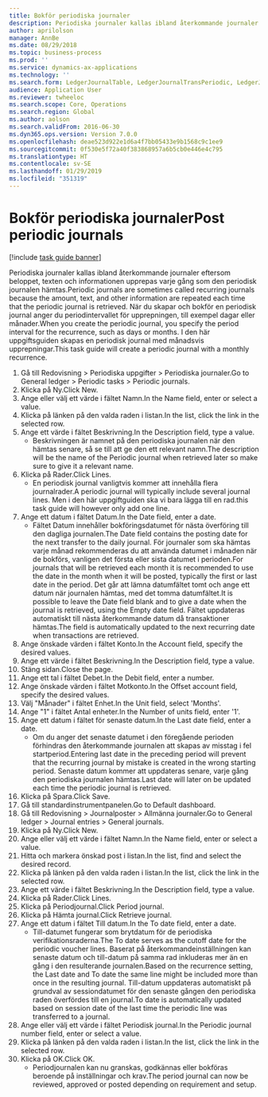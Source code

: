 ```yaml
---
title: Bokför periodiska journaler
description: Periodiska journaler kallas ibland återkommande journaler eftersom beloppet, texten och informationen upprepas varje gång som den periodisk journalen hämtas.
author: aprilolson
manager: AnnBe
ms.date: 08/29/2018
ms.topic: business-process
ms.prod: ''
ms.service: dynamics-ax-applications
ms.technology: ''
ms.search.form: LedgerJournalTable, LedgerJournalTransPeriodic, LedgerJournalTransDaily
audience: Application User
ms.reviewer: twheeloc
ms.search.scope: Core, Operations
ms.search.region: Global
ms.author: aolson
ms.search.validFrom: 2016-06-30
ms.dyn365.ops.version: Version 7.0.0
ms.openlocfilehash: deae523d922e1d6a4f7bb05433e9b1568c9c1ee9
ms.sourcegitcommit: 0f530e5f72a40f383868957a6b5cb0e446e4c795
ms.translationtype: HT
ms.contentlocale: sv-SE
ms.lasthandoff: 01/29/2019
ms.locfileid: "351319"
---
```

# <a name="post-periodic-journals"></a><span data-ttu-id="38975-103">Bokför periodiska journaler</span><span class="sxs-lookup"><span data-stu-id="38975-103">Post periodic journals</span></span>

[!include [task guide banner](../../includes/task-guide-banner.md)]

<span data-ttu-id="38975-104">Periodiska journaler kallas ibland återkommande journaler eftersom beloppet, texten och informationen upprepas varje gång som den periodisk journalen hämtas.</span><span class="sxs-lookup"><span data-stu-id="38975-104">Periodic journals are sometimes called recurring journals because the amount, text, and other information are repeated each time that the periodic journal is retrieved.</span></span> <span data-ttu-id="38975-105">När du skapar och bokför en periodisk journal anger du periodintervallet för upprepningen, till exempel dagar eller månader.</span><span class="sxs-lookup"><span data-stu-id="38975-105">When you create the periodic journal, you specify the period interval for the recurrence, such as days or months.</span></span> <span data-ttu-id="38975-106">I den här uppgiftsguiden skapas en periodisk journal med månadsvis upprepningar.</span><span class="sxs-lookup"><span data-stu-id="38975-106">This task guide will create a periodic journal with a monthly recurrence.</span></span>



1. <span data-ttu-id="38975-107">Gå till Redovisning > Periodiska uppgifter > Periodiska journaler.</span><span class="sxs-lookup"><span data-stu-id="38975-107">Go to General ledger > Periodic tasks > Periodic journals.</span></span>
2. <span data-ttu-id="38975-108">Klicka på Ny.</span><span class="sxs-lookup"><span data-stu-id="38975-108">Click New.</span></span>
3. <span data-ttu-id="38975-109">Ange eller välj ett värde i fältet Namn.</span><span class="sxs-lookup"><span data-stu-id="38975-109">In the Name field, enter or select a value.</span></span>
4. <span data-ttu-id="38975-110">Klicka på länken på den valda raden i listan.</span><span class="sxs-lookup"><span data-stu-id="38975-110">In the list, click the link in the selected row.</span></span>
5. <span data-ttu-id="38975-111">Ange ett värde i fältet Beskrivning.</span><span class="sxs-lookup"><span data-stu-id="38975-111">In the Description field, type a value.</span></span>
    * <span data-ttu-id="38975-112">Beskrivningen är namnet på den periodiska journalen när den hämtas senare, så se till att ge den ett relevant namn.</span><span class="sxs-lookup"><span data-stu-id="38975-112">The description will be the name of the Periodic journal when retrieved later so make sure to give it a relevant name.</span></span>  
6. <span data-ttu-id="38975-113">Klicka på Rader.</span><span class="sxs-lookup"><span data-stu-id="38975-113">Click Lines.</span></span>
    * <span data-ttu-id="38975-114">En periodisk journal vanligtvis kommer att innehålla flera journalrader.</span><span class="sxs-lookup"><span data-stu-id="38975-114">A periodic journal will typically include several journal lines.</span></span> <span data-ttu-id="38975-115">Men i den här uppgiftguiden ska vi bara lägga till en rad.</span><span class="sxs-lookup"><span data-stu-id="38975-115">this task guide will however only add one line.</span></span>  
7. <span data-ttu-id="38975-116">Ange ett datum i fältet Datum.</span><span class="sxs-lookup"><span data-stu-id="38975-116">In the Date field, enter a date.</span></span>
    * <span data-ttu-id="38975-117">Fältet Datum innehåller bokföringsdatumet för nästa överföring till den dagliga journalen.</span><span class="sxs-lookup"><span data-stu-id="38975-117">The Date field contains the posting date for the next transfer to the daily journal.</span></span> <span data-ttu-id="38975-118">För journaler som ska hämtas varje månad rekommenderas du att använda datumet i månaden när de bokförs, vanligen det första eller sista datumet i perioden.</span><span class="sxs-lookup"><span data-stu-id="38975-118">For journals that will be retrieved each month it is recommended to use the date in the month when it will be posted, typically the first or last date in the period.</span></span> <span data-ttu-id="38975-119">Det går att lämna datumfältet tomt och ange ett datum när journalen hämtas, med det tomma datumfältet.</span><span class="sxs-lookup"><span data-stu-id="38975-119">It is possible to leave the Date field blank and to give a date when the journal is retrieved, using the Empty date field.</span></span>    <span data-ttu-id="38975-120">Fältet uppdateras automatiskt till nästa återkommande datum då transaktioner hämtas.</span><span class="sxs-lookup"><span data-stu-id="38975-120">The field is automatically updated to the next recurring date when transactions are retrieved.</span></span>  
8. <span data-ttu-id="38975-121">Ange önskade värden i fältet Konto.</span><span class="sxs-lookup"><span data-stu-id="38975-121">In the Account field, specify the desired values.</span></span>
9. <span data-ttu-id="38975-122">Ange ett värde i fältet Beskrivning.</span><span class="sxs-lookup"><span data-stu-id="38975-122">In the Description field, type a value.</span></span>
10. <span data-ttu-id="38975-123">Stäng sidan.</span><span class="sxs-lookup"><span data-stu-id="38975-123">Close the page.</span></span>
11. <span data-ttu-id="38975-124">Ange ett tal i fältet Debet.</span><span class="sxs-lookup"><span data-stu-id="38975-124">In the Debit field, enter a number.</span></span>
12. <span data-ttu-id="38975-125">Ange önskade värden i fältet Motkonto.</span><span class="sxs-lookup"><span data-stu-id="38975-125">In the Offset account field, specify the desired values.</span></span>
13. <span data-ttu-id="38975-126">Välj "Månader" i fältet Enhet.</span><span class="sxs-lookup"><span data-stu-id="38975-126">In the Unit field, select 'Months'.</span></span>
14. <span data-ttu-id="38975-127">Ange "1" i fältet Antal enheter.</span><span class="sxs-lookup"><span data-stu-id="38975-127">In the Number of units field, enter '1'.</span></span>
15. <span data-ttu-id="38975-128">Ange ett datum i fältet för senaste datum.</span><span class="sxs-lookup"><span data-stu-id="38975-128">In the Last date field, enter a date.</span></span>
    * <span data-ttu-id="38975-129">Om du anger det senaste datumet i den föregående perioden förhindras den återkommande journalen att skapas av misstag i fel startperiod.</span><span class="sxs-lookup"><span data-stu-id="38975-129">Entering last date in the preceding period will prevent that the recurring journal by mistake is created in the wrong starting period.</span></span> <span data-ttu-id="38975-130">Senaste datum kommer att uppdateras senare, varje gång den periodiska journalen hämtas.</span><span class="sxs-lookup"><span data-stu-id="38975-130">Last date will later on be updated each time the periodic journal is retrieved.</span></span>  
16. <span data-ttu-id="38975-131">Klicka på Spara.</span><span class="sxs-lookup"><span data-stu-id="38975-131">Click Save.</span></span>
17. <span data-ttu-id="38975-132">Gå till standardinstrumentpanelen.</span><span class="sxs-lookup"><span data-stu-id="38975-132">Go to Default dashboard.</span></span>
18. <span data-ttu-id="38975-133">Gå till Redovisning > Journalposter > Allmänna journaler.</span><span class="sxs-lookup"><span data-stu-id="38975-133">Go to General ledger > Journal entries > General journals.</span></span>
19. <span data-ttu-id="38975-134">Klicka på Ny.</span><span class="sxs-lookup"><span data-stu-id="38975-134">Click New.</span></span>
20. <span data-ttu-id="38975-135">Ange eller välj ett värde i fältet Namn.</span><span class="sxs-lookup"><span data-stu-id="38975-135">In the Name field, enter or select a value.</span></span>
21. <span data-ttu-id="38975-136">Hitta och markera önskad post i listan.</span><span class="sxs-lookup"><span data-stu-id="38975-136">In the list, find and select the desired record.</span></span>
22. <span data-ttu-id="38975-137">Klicka på länken på den valda raden i listan.</span><span class="sxs-lookup"><span data-stu-id="38975-137">In the list, click the link in the selected row.</span></span>
23. <span data-ttu-id="38975-138">Ange ett värde i fältet Beskrivning.</span><span class="sxs-lookup"><span data-stu-id="38975-138">In the Description field, type a value.</span></span>
24. <span data-ttu-id="38975-139">Klicka på Rader.</span><span class="sxs-lookup"><span data-stu-id="38975-139">Click Lines.</span></span>
25. <span data-ttu-id="38975-140">Klicka på Periodjournal.</span><span class="sxs-lookup"><span data-stu-id="38975-140">Click Period journal.</span></span>
26. <span data-ttu-id="38975-141">Klicka på Hämta journal.</span><span class="sxs-lookup"><span data-stu-id="38975-141">Click Retrieve journal.</span></span>
27. <span data-ttu-id="38975-142">Ange ett datum i fältet Till datum.</span><span class="sxs-lookup"><span data-stu-id="38975-142">In the To date field, enter a date.</span></span>
    * <span data-ttu-id="38975-143">Till-datumet fungerar som brytdatum för de periodiska verifikationsraderna.</span><span class="sxs-lookup"><span data-stu-id="38975-143">The To date serves as the cutoff date for the periodic voucher lines.</span></span> <span data-ttu-id="38975-144">Baserat på återkommandeinställningen kan senaste datum och till-datum på samma rad inkluderas mer än en gång i den resulterande journalen.</span><span class="sxs-lookup"><span data-stu-id="38975-144">Based on the recurrence setting, the Last date and To date the same line might be included more than once in the resulting journal.</span></span> <span data-ttu-id="38975-145">Till-datum uppdateras automatiskt på grundval av sessiondatumet för den senaste gången den periodiska raden överfördes till en journal.</span><span class="sxs-lookup"><span data-stu-id="38975-145">To date is automatically updated based on  session date of the last time the periodic line was transferred to a journal.</span></span>  
28. <span data-ttu-id="38975-146">Ange eller välj ett värde i fältet Periodisk journal.</span><span class="sxs-lookup"><span data-stu-id="38975-146">In the Periodic journal number field, enter or select a value.</span></span>
29. <span data-ttu-id="38975-147">Klicka på länken på den valda raden i listan.</span><span class="sxs-lookup"><span data-stu-id="38975-147">In the list, click the link in the selected row.</span></span>
30. <span data-ttu-id="38975-148">Klicka på OK.</span><span class="sxs-lookup"><span data-stu-id="38975-148">Click OK.</span></span>
    * <span data-ttu-id="38975-149">Periodjournalen kan nu granskas, godkännas eller bokföras beroende på inställningar och krav.</span><span class="sxs-lookup"><span data-stu-id="38975-149">The period journal can now be reviewed, approved or posted depending on requirement and setup.</span></span>  

